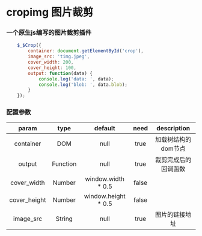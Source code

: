 # cropimg 图片裁剪
### 一个原生js编写的图片裁剪插件

```javascript
    $_$Crop({
        container: document.getElementById('crop'),
        image_src: 'timg.jpeg',
        cover_width: 200,
        cover_height: 100,
        output: function(data) {
            console.log('data: ', data);
            console.log('blob: ', data.blob);
        }
    });
``` 
### 配置参数
| param | type |  default  |   need   | description  |
|  :----:  |  :----:       |  :----:     |  :----:  |  :----: | 
| container|DOM|null|true|加载树结构的dom节点|
| output|Function|null|true|裁剪完成后的回调函数|
|cover_width|  Number | window.width * 0.5 | false |
|cover_height|  Number | window.height * 0.5 | false |
|image_src|  String | null | true |图片的链接地址|

